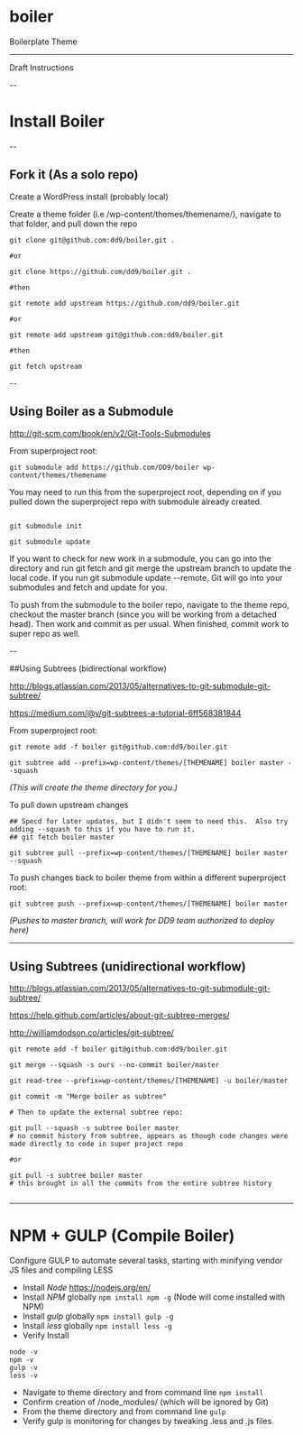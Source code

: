 # boiler
Boilerplate Theme

----
Draft Instructions

--

# Install Boiler

--

## Fork it (As a solo repo)

Create a WordPress install (probably local)

Create a theme folder (i.e /wp-content/themes/themename/), navigate to that folder, and pull down the repo

```
git clone git@github.com:dd9/boiler.git .

#or

git clone https://github.com/dd9/boiler.git .

#then

git remote add upstream https://github.com/dd9/boiler.git

#or

git remote add upstream git@github.com:dd9/boiler.git

#then

git fetch upstream

```


--

## Using Boiler as a Submodule

http://git-scm.com/book/en/v2/Git-Tools-Submodules

From superproject root: 

```
git submodule add https://github.com/DD9/boiler wp-content/themes/themename

```


You may need to run this from the superproject root, depending on if you pulled down the superproject repo with submodule already created.

```

git submodule init

git submodule update

```

If you want to check for new work in a submodule, you can go into the directory and run git fetch and git merge the upstream branch to update the local code.  If you run git submodule update --remote, Git will go into your submodules and fetch and update for you.

To push from the submodule to the boiler repo, navigate to the theme repo, checkout the master branch (since you will be working from a detached head).  Then work and commit as per usual.  When finished, commit work to super repo as well.



--

##Using Subtrees (bidirectional workflow)

http://blogs.atlassian.com/2013/05/alternatives-to-git-submodule-git-subtree/

https://medium.com/@v/git-subtrees-a-tutorial-6ff568381844

From superproject root: 

```
git remote add -f boiler git@github.com:dd9/boiler.git

git subtree add --prefix=wp-content/themes/[THEMENAME] boiler master --squash

```

*(This will create the theme directory for you.)*

To pull down upstream changes

```
## Specd for later updates, but I didn't seem to need this.  Also try adding --squash to this if you have to run it.
## git fetch boiler master 

git subtree pull --prefix=wp-content/themes/[THEMENAME] boiler master --squash

```


To push changes back to boiler theme from within a different superproject root:

```
git subtree push --prefix=wp-content/themes/[THEMENAME] boiler master
```

*(Pushes to master branch, will work for DD9 team authorized to deploy here)*

---

## Using Subtrees (unidirectional workflow)

http://blogs.atlassian.com/2013/05/alternatives-to-git-submodule-git-subtree/

https://help.github.com/articles/about-git-subtree-merges/

http://williamdodson.co/articles/git-subtree/

```
git remote add -f boiler git@github.com:dd9/boiler.git

git merge --squash -s ours --no-commit boiler/master

git read-tree --prefix=wp-content/themes/[THEMENAME] -u boiler/master

git commit -m "Merge boiler as subtree"

# Then to update the external subtree repo:

git pull --squash -s subtree boiler master
# no commit history from subtree, appears as though code changes were made directly to code in super project repo

#or

git pull -s subtree boiler master 
# this brought in all the commits from the entire subtree history


```




---



# NPM + GULP (Compile Boiler)

Configure GULP to automate several tasks, starting with minifying vendor JS files and compiling LESS 

- Install *Node* https://nodejs.org/en/
- Install *NPM* globally  `npm install npm -g` (Node will come installed with NPM)
- Install *gulp* globally `npm install gulp -g`
- Install *less* globally `npm install less -g`
- Verify Install

```
node -v
npm -v
gulp -v
less -v
```

- Navigate to theme directory and from command line `npm install`
- Confirm creation of /node_modules/ (which will be ignored by Git)
- From the theme directory and from command line `gulp`
- Verify gulp is monitoring for changes by tweaking .less and .js files




